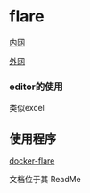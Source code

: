 # flare

[内网](https://flare.319.ccsn.dev/)

[外网](https://flare.ccsn.dev/)

### editor的使用

类似excel

## 使用程序

[docker-flare](https://github.com/soulteary/docker-flare/)

文档位于其 ReadMe


